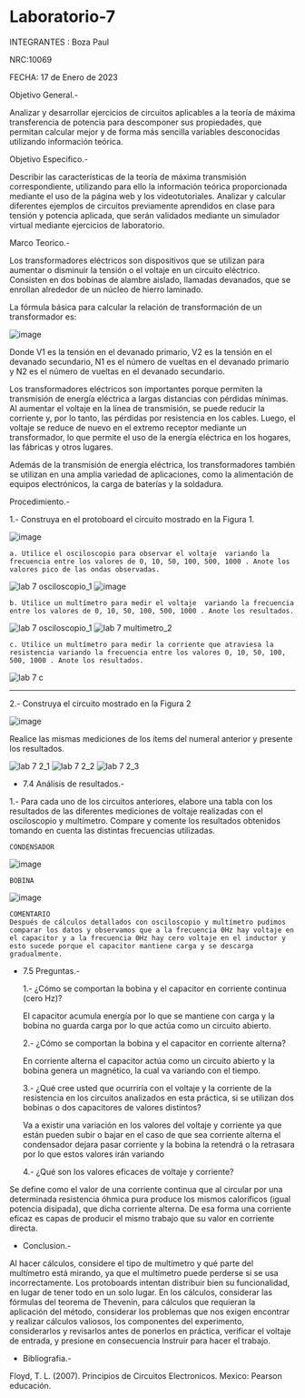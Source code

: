 # Laboratorio-7
INTEGRANTES : Boza Paul

NRC:10069

FECHA: 17 de Enero de 2023

Objetivo General.-

Analizar y desarrollar ejercicios de circuitos aplicables a la teoría de máxima transferencia de potencia para descomponer sus propiedades, que permitan calcular mejor y de forma más sencilla variables desconocidas utilizando información teórica.

Objetivo Especifico.-

Describir las características de la teoría de máxima transmisión correspondiente, utilizando para ello la información teórica proporcionada mediante el uso de la página web y los videotutoriales. Analizar y calcular diferentes ejemplos de circuitos previamente aprendidos en clase para tensión y potencia aplicada, que serán validados mediante un simulador virtual mediante ejercicios de laboratorio.

Marco Teorico.-

Los transformadores eléctricos son dispositivos que se utilizan para aumentar o disminuir la tensión o el voltaje en un circuito eléctrico. Consisten en dos bobinas de alambre aislado, llamadas devanados, que se enrollan alrededor de un núcleo de hierro laminado.

La fórmula básica para calcular la relación de transformación de un transformador es:

![image](https://user-images.githubusercontent.com/116833964/221042881-609ca58a-dadc-4c11-9eab-e91f4106f177.png)

Donde V1 es la tensión en el devanado primario, V2 es la tensión en el devanado secundario, N1 es el número de vueltas en el devanado primario y N2 es el número de vueltas en el devanado secundario.

Los transformadores eléctricos son importantes porque permiten la transmisión de energía eléctrica a largas distancias con pérdidas mínimas. Al aumentar el voltaje en la línea de transmisión, se puede reducir la corriente y, por lo tanto, las pérdidas por resistencia en los cables. Luego, el voltaje se reduce de nuevo en el extremo receptor mediante un transformador, lo que permite el uso de la energía eléctrica en los hogares, las fábricas y otros lugares.

Además de la transmisión de energía eléctrica, los transformadores también se utilizan en una amplia variedad de aplicaciones, como la alimentación de equipos electrónicos, la carga de baterías y la soldadura.

Procedimiento.-

1.- Construya en el protoboard el circuito mostrado en la Figura 1.

![image](https://user-images.githubusercontent.com/116833964/218122299-54361c3e-d362-4ef1-bc10-6add62bdf6e6.png)

    a. Utilice el osciloscopio para observar el voltaje  variando la frecuencia entre los valores de 0, 10, 50, 100, 500, 1000 . Anote los valores pico de las ondas observadas.

![lab 7 osciloscopio_1](https://user-images.githubusercontent.com/116833964/221067408-377ff3ff-b896-4ec4-ad4f-6d4046111935.jpg)
![image](https://user-images.githubusercontent.com/116833964/221067459-98fe085b-cf92-44c5-99b0-d1cc57864210.png)

    b. Utilice un multímetro para medir el voltaje  variando la frecuencia entre los valores de 0, 10, 50, 100, 500, 1000 . Anote los resultados.
    
![lab 7 osciloscopio_1](https://user-images.githubusercontent.com/116833964/221068966-b5154bbe-c7c9-48db-b690-3ded3758cd21.jpg)
![lab 7 multimetro_2](https://user-images.githubusercontent.com/116833964/221068590-ae5c4a6a-6c35-43a9-b03e-1b76707ee6d1.jpg)


    c. Utilice un multímetro para medir la corriente que atraviesa la resistencia variando la frecuencia entre los valores 0, 10, 50, 100, 500, 1000 . Anote los resultados.

![lab 7 c](https://user-images.githubusercontent.com/116833964/221068727-e7c4cb98-edd5-45db-9e6e-a29423b264f9.jpg)

_______________________________________________

2.- Construya el circuito mostrado en la Figura 2

![image](https://user-images.githubusercontent.com/116833964/221069879-513861bf-293b-4781-821a-3463469e5272.png)


Realice las mismas mediciones de los ítems del numeral anterior y presente los resultados.

![lab 7 2_1](https://user-images.githubusercontent.com/116833964/221071920-d5f37f8a-f3b0-47aa-af33-2d670f64025c.jpg)
![lab 7 2_2](https://user-images.githubusercontent.com/116833964/221071936-a1ec4145-1e8b-4034-970a-5c10fc841c74.jpg)
![lab 7 2_3](https://user-images.githubusercontent.com/116833964/221071949-a51eb5e6-ee1a-4bea-8005-b960329720b9.jpg)

- 7.4 Análisis de resultados.-

1.- Para cada uno de los circuitos anteriores, elabore una tabla con los resultados de las diferentes mediciones de voltaje realizadas con el osciloscopio y multímetro. Compare y comente los resultados obtenidos tomando en cuenta las distintas frecuencias utilizadas.

    CONDENSADOR 
    
 ![image](https://user-images.githubusercontent.com/116833964/221072600-47578752-b0f8-4747-ac98-1709c3a116d5.png)

    
    BOBINA

![image](https://user-images.githubusercontent.com/116833964/221072649-6c11cace-6f2a-4049-aafb-034d4bb1d8ac.png)

    COMENTARIO 
    Después de cálculos detallados con osciloscopio y multímetro pudimos comparar los datos y observamos que a la frecuencia 0Hz hay voltaje en el capacitor y a la frecuencia 0Hz hay cero voltaje en el inductor y esto sucede porque el capacitor mantiene carga y se descarga gradualmente.

- 7.5 Preguntas.-

    1.- ¿Cómo se comportan la bobina y el capacitor en corriente continua (cero Hz)?
    
  El capacitor acumula energía por lo que se mantiene con carga y la bobina no guarda carga por lo que actúa como un circuito abierto.
    
    2.- ¿Cómo se comportan la bobina y el capacitor en corriente alterna?
    
  En corriente alterna el capacitor actúa como un circuito abierto y la bobina genera un magnético, la cual va variando con el tiempo. 
    
    3.- ¿Qué cree usted que ocurriría con el voltaje  y la corriente de la resistencia en los circuitos analizados en esta práctica, si se utilizan dos bobinas o dos capacitores de valores distintos?
    
  Va a existir una variación en los valores del voltaje y corriente ya que están pueden subir o bajar en el caso de que sea corriente alterna el condensador dejara pasar corriente y la bobina la retendrá o la retrasara por lo que estos valores irán variando  
    
    4.- ¿Qué son los valores eficaces de voltaje y corriente?
 
 Se define como el valor de una corriente continua que al circular por una determinada resistencia óhmica pura produce los mismos caloríficos (igual potencia disipada), que dicha corriente alterna. De esa forma una corriente eficaz es capas de producir el mismo trabajo que su valor en corriente directa.
 
 - Conclusion.-

Al hacer cálculos, considere el tipo de multímetro y qué parte del multímetro está mirando, ya que el multímetro puede perderse si se usa incorrectamente. Los protoboards intentan distribuir bien su funcionalidad, en lugar de tener todo en un solo lugar. En los cálculos, considerar las fórmulas del teorema de Thevenin, para cálculos que requieran la aplicación del método, considerar los problemas que nos exigen encontrar y realizar cálculos valiosos, los componentes del experimento, considerarlos y revisarlos antes de ponerlos en práctica, verificar el voltaje de entrada, y presione en consecuencia Instruir para hacer el trabajo.

- Bibliografia.-

Floyd, T. L. (2007). Principios de Circuitos Electronicos. Mexico: Pearson educación.
